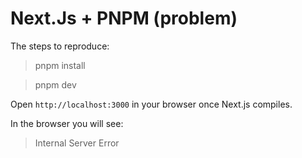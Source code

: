 # Next.Js + PNPM (problem)

The steps to reproduce:

> pnpm install

> pnpm dev

Open `http://localhost:3000` in your browser once Next.js compiles.

In the browser you will see:

> Internal Server Error
